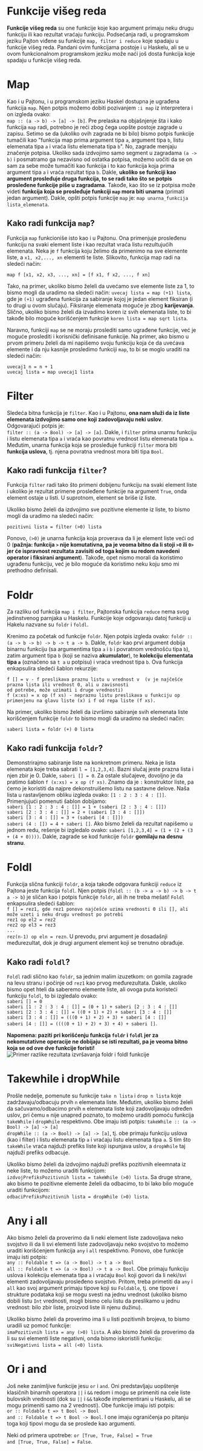 # Funkcije višeg reda

<b>Funkcije višeg reda</b> su one funkcije koje kao argument primaju neku drugu funkciju ili kao rezultat vraćaju funkciju. Podsećanja radi, u programskom jeziku Pajton viđene su funkcije `map, filter i reduce` koje spadaju u funkcije višeg reda. Pandani ovim funkcijama postoje i u Haskelu, ali se u ovom funkcionalnom programskom jeziku može naći još dosta funkcija koje spadaju u funkcije višeg reda. 

# Map

Kao i u Pajtonu, i u programskom jeziku Haskel dostupna je ugrađena funkcija `map`. Njen potpis možemo dobiti pozivanjem `:i map` iz interpretera i on izgleda ovako: <br>
`map :: (a -> b) -> [a] -> [b]`. Pre prelaska na objašnjenje šta i kako funkcija `map` radi, potrebno je reći zbog čega uopšte postoje zagrade u zapisu. Setimo se da (ukoliko ovih zagrada ne bi bilo) bismo potpis funkcije tumačili kao "funkcija map prima argument tipa `a`, argument tipa `b`, listu elemenata tipa `a` i vraća listu elemenata tipa `b`".  No, zagrade menjaju značenje potpisa. Ukoliko sada izdvojimo samo segment u zagradama `(a -> b)` i posmatramo ga nezavisno od ostatka potpisa, možemo uočiti da se on sam za sebe može tumačiti kao funkcija i to kao funkcija koja prima argument tipa `a` i vraća rezultat tipa `b`. Dakle, <b>ukoliko se funkciji kao argument prosleđuje druga funkcija, to se radi tako što se potpis prosleđene funkcije piše u zagradama</b>. Takođe, kao što se iz potpisa može videti <b>funkcija koja se prosleđuje funkciji `map` mora biti unarna</b> (primati jedan argument). Dakle, opšti potpis funkcije `map` je: `map unarna_funkcija lista_elemenata`.  

## Kako radi funkcija `map`?

Funkcija `map` funkcioniše isto kao i u Pajtonu. Ona primenjuje prosleđenu funkciju na svaki element liste i kao rezultat vraća listu rezultujućih elemenata. Neka je `f` funkcija koju želimo da primenimo na sve elemente liste, a `x1, x2,..., xn` elementi te liste. Slikovito, funkcija map radi na sledeći način:

    map f [x1, x2, x3, ..., xn] = [f x1, f x2, ..., f xn]

Tako, na primer, ukoliko bismo želeli da uvećamo sve elemente liste za 1, to bismo mogli da uradimo na sledeći način:
 `uvecaj lista = map (+1) lista`,  gde je `(+1)` ugrađena funkcija za sabiranje kojoj je jedan element fiksiran (i to drugi u ovom slučaju). Fiksiranje elemenata moguće je zbog <b>karijevanja</b>.  Slično, ukoliko bismo želeli da izvadimo koren iz svih elemenata liste, to bi takođe bilo moguće korišćenjem funkcije 
 `koren lista = map sqrt lista`. 

Naravno, funkciji `map` se ne moraju proslediti samo ugrađene funkcije, već je moguće proslediti i korisnički definisane funkcije. Na primer, ako bismo u prvom primeru želeli da mi napišemo svoju funkciju koja će da uvećava elemente i da nju kasnije prosledimo funkciji `map`, to bi se moglo uraditi na sledeći način:

    uvecaj1 n = n + 1
    uvecaj lista = map uvecaj1 lista

# Filter

Sledeća bitna funkcija je `filter`. Kao i u Pajtonu, <b>ona nam služi da iz liste elemenata izdvojimo samo one koji zadovoljavaju neki uslov</b>. Odgovarajući potpis je:<br> `filter :: (a -> Bool) -> [a] -> [a]`. Dakle, i `filter` prima unarnu funkciju i listu elemenata tipa `a` i vraća kao povratnu vrednost listu elemenata tipa `a`. Međutim, unarna funkcija koja se prosleđuje funkciji `filter` mora biti <b>funkcija uslova</b>, tj. njena povratna vrednost mora biti tipa `Bool`. 

## Kako radi funkcija `filter`?

Funkcija `filter` radi tako što primeni dobijenu funkciju na svaki element liste i ukoliko je rezultat primene prosleđene funkcije na argument `True`, onda element ostaje u listi. U suprotnom, element se briše iz liste. 

Ukoliko bismo želeli da izdvojimo sve pozitivne elemente iz liste, to bismo mogli da uradimo na sledeći način: 

    pozitivni lista = filter (>0) lista
Ponovo, `(>0)` je unarna funkcija koja proverava da li je element liste veći od 0 (<b>pažnja: funkcija `>` nije komutativna, pa je veoma bitno da li stoji `>0` ili `0>` jer će ispravnost rezultata zavisiti od toga kojim su redom navedeni operator i fiksirani argument</b>). Takođe, opet nismo morali da koristimo ugrađenu funkciju, već je bilo moguće da koristimo neku koju smo mi prethodno definisali.

# Foldr

Za razliku od funkcija `map i filter`, Pajtonska funkcija `reduce` nema svog jedinstvenog parnjaka u Haskelu. Funkcije koje odgovaraju datoj funkciji u Hakelu nazvane su `foldr` i `foldl`. 

Krenimo za početak od funkcije `foldr`.  Njen potpis izgleda ovako: 
`foldr :: (a -> b -> b) -> b -> t a -> b`. Dakle, `foldr` kao prvi argument dobija binarnu funkciju (sa argumentima tipa `a` i `b` i povratnom vrednošću tipa `b`), zatim argument tipa `b` (koji se naziva <b>akumulator</b>), te <b>kolekciju elementata tipa `a`</b> (označeno sa `t a` u potpisu) i vraća vrednost tipa `b`.  Ova funkcija enkapsulira sledeći šablon rekurzije:

    f [] = v - f preslikava praznu listu u vrednost v  (v je najčešće prazna lista ili vrednost 0, ali u zavisnosti 
    od potrebe, može uzimati i druge vrednosti)
    f (x:xs) = x op (f xs) - nepraznu listu preslikava u funkciju op primenjenu na glavu liste (x) i f od repa liste (f xs).

Na primer, ukoliko bismo želeli da izvršimo sabiranje svih elemenata liste korišćenjem funkcije `foldr` to bismo mogli da uradimo na sledeći način:

    saberi lista = foldr (+) 0 lista

## Kako radi funkcija `foldr`?

Demonstrirajmo sabiranje liste na konkretnom primeru. Neka je lista elemenata koje treba sabrati `l = [1,2,3,4]`. Bazni slučaj jeste prazna lista i njen zbir je 0. Dakle, `saberi [] = 0`. Za ostale slučajeve, dovoljno je da pratimo šablon `f (x:xs) = x op (f xs)`. Znamo da je `:` konstruktor liste, pa ćemo je koristiti da najpre dekonstruišemo listu na sastavne delove. Naša lista u rastavljenom obliku izgleda ovako: `[1 : 2 : 3 : 4 : []]`.  Primenjujući pomenuti šablon dobijamo: <br>
`saberi [1 : 2 : 3 : 4 : []] = 1 + (saberi [2 : 3 : 4 : []])` <br>
`saberi [2 : 3 : 4 : []] = 2 + (saberi [3 : 4 : []])` <br>
`saberi [3 : 4 : []] = 3 + (saberi [4 : []])` <br>
`saberi (4 : []) = 4 + saberi []`.  Ako bismo želeli da rezultat napišemo u jednom redu, rešenje bi izgledalo ovako: `saberi [1,2,3,4] = (1 + (2 + (3 + (4 + 0))))`. Dakle, zagrade se kod funkcije `foldr` <b>gomilaju na desnu stranu</b>.

# Foldl
Funkcija slična funkciji `foldr`, a koja takođe odgovara funkciji `reduce` iz Pajtona jeste funkcija `foldl`. Njen potpis (`foldl :: (b -> a -> b) -> b -> t a -> b`) je sličan kao i potpis funkcije `foldr`, ali ih ne treba mešati! `Foldl` enkapsulira sledeći šablon: <br>
`f [] = rez1, gde rez1 ponovo najčešće uzima vrednosti 0 ili [], ali može uzeti i neku drugu vrednost po potrebi` <br>
`rez1 op el2 = rez2` <br>
`rez2 op el3 = rez3` <br>
`...` <br>
`rez(n-1) op eln = rezn`. U prevodu, prvi argument je dosadašnji međurezultat, dok je drugi argument element koji se trenutno obrađuje. 

## Kako radi `foldl`?

`Foldl` radi slično kao `foldr`, sa jednim malim izuzetkom: on gomila zagrade na levu stranu i počinje od `rez1` kao prvog međurezultata. Dakle, ukoliko bismo opet hteli da saberemo elemente liste, ali ovoga puta koristeći funkciju `foldl`, to bi izgledalo ovako: <br>
`saberi [] = 0` <br>
`saberi [1 : 2 : 3 : 4 : []] = (0 + 1) + saberi [2 : 3 : 4 : []]` <br>
`saberi [2 : 3 : 4 : []] = ((0 + 1) + 2) + saberi [3 : 4 : []]` <br>
`saberi [3 : 4 : []] = (((0 + 1) + 2) + 3) + saberi [4 : []]` <br>
`saberi [4 : []] = ((((0 + 1) + 2) + 3) + 4) + saberi []`.

<b>Napomena: paziti pri korišćenju funkcija `foldr` i  `foldl` jer za nekomutativne operacije ne dobijaju se isti rezultati, pa je veoma bitno koja se od ove dve funkcije foristi!</b>
![Primer razlike rezultata izvršavanja foldr i foldl funkcije](../src/folds.png)

# Takewhile i dropWhile

Prošle nedelje, pomenute su funkcije `take n lista` i `drop n lista` koje zadržavaju/odbacuju prvih `n` elemenata liste. Međutim, ukoliko bismo želeli da sačuvamo/odbacimo prvih `m` elemenata liste koji zadovoljavaju određen uslov, pri čemu `m` nije unapred poznato, to možemo uraditi pomoću funkcija `takeWhile` i `dropWhile` respektivno. Obe imaju isti potpis:
`takeWhile :: (a -> Bool) -> [a] -> [a]` <br>
`dropWhile :: (a -> Bool) -> [a] -> [a]`, tj. obe primaju funkciju uslova (kao i filter) i listu elemenata tip `a` i vraćaju listu elemenata tipa `a`.  S tim što `takeWhile` vraća najduži prefiks liste koji ispunjava uslov, a `dropWhile` taj najduži prefiks odbacuje.

Ukoliko bismo želeli da izdvojimo najduži prefiks pozitivnih eleemnata iz neke liste, to možemo uraditi funkcijom: <br> `izdvojPrefiksPozitivnih lista = takeWhile (>0) lista`. Sa druge strane, ako bismo te pozitivne elemente želeli da odbacimo, to bi lako bilo moguće uraditi funkcijom: <br> `odbaciPrefiksPozitivnih lista = dropWhile (>0) lista`.

# Any i all
Ako bismo želeli da proverimo da li neki element liste zadovoljava neko svojstvo ili da li svi elementi liste zadovoljavaju neko svojstvo to možemo uraditi korišćenjem funkcija `any` i `all` respektivno. Ponovo, obe funkcije imaju isti potpis: <br>
`any :: Foldable t => (a -> Bool) -> t a -> Bool` <br>
`all :: Foldable t => (a -> Bool) -> t a -> Bool`. Obe primaju funkciju uslova i kolekciju elemenata tipa `a` i vraćaju `Bool` koji govori da li neki/svi elementi zadovoljavaju prosleđeno svojstvo. Pritom, treba primetiti da `any` i `all` kao svoj argument primaju tipove koji su `Foldable`, tj. one tipove i strukture podataka koji se mogu svesti na jednu vrednost (ukoliko bismo dobili listu `Int` vrednosti, mogli bismo celu listu da preslikamo u jednu vrednost: bilo zbir liste, proizvod liste ili njenu dužinu). 

Ukoliko bismo želeli da proverimo ima li u listi pozitivnih brojeva, to bismo uradili uz pomoć funkcije: <br>
`imaPozitivnih lista = any (>0) lista`. A ako bismo želeli da proverimo da li su svi elementi liste negativni, onda bismo iskoristili funkciju: <br>
`sviNegativni lista = all (<0) lista`.

# Or i and
Još neke zanimljive funkcije jesu `or` i `and`. Oni predstavljaju uopštenje klasičnih binarnih operatora `||` i `&&` redom i mogu se primeniti na cele liste bulovskih vrednosti (dok su `||` i `&&` takođe implementirani u Haskelu, ali se mogu primeniti samo na 2 vrednosti). Obe funkcije imaju isti potpis:
<br>`or :: Foldable t => t Bool -> Bool`
<br>`and :: Foldable t => t Bool -> Bool`. I one imaju ograničenja po pitanju toga koji tipovi mogu da se proslede kao argumenti. 

Neki od primera upotrebe: 
`or [True, True, False] = True` <br>
`and [True, True, False] = False`.

